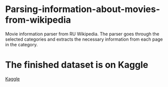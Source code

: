 # Parsing-information-about-movies-from-wikipedia
Movie information parser from RU Wikipedia. The parser goes through the selected categories and extracts the necessary information from each page in the category.

# The finished dataset is on Kaggle
[Kaggle](https://www.kaggle.com/datasets/maksimpotorochin/movie-plots-from-wikipedia-in-russian)
